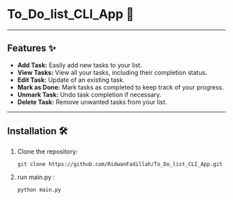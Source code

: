 # To_Do_list_CLI_App 🚀

---

## Features ✨  
- **Add Task:** Easily add new tasks to your list.  
- **View Tasks:** View all your tasks, including their completion status.
- **Edit Task:** Update of an existing task.  
- **Mark as Done:** Mark tasks as completed to keep track of your progress.  
- **Unmark Task:** Undo task completion if necessary.  
- **Delete Task:** Remove unwanted tasks from your list.  

---

## Installation 🛠️  
1. Clone the repository:  
   ```bash
   git clone https://github.com/RidwanFadillah/To_Do_list_CLI_App.git
   ```
2. run main.py :
   ```bash
   python main.py
   ```
  
